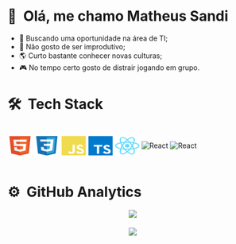 # 👋 &nbsp;Olá, me chamo Matheus Sandi

- 🌱 Buscando uma oportunidade na área de TI;
- 🚀 Não gosto de ser improdutivo;
- 🌎 Curto bastante conhecer novas culturas;
- 🎮 No tempo certo gosto de distrair jogando em grupo.

# 🛠 &nbsp;Tech Stack

<div style="display: inline_block"><br>
  <img align="center" alt="HTML" height="40" width="50" src="https://raw.githubusercontent.com/devicons/devicon/master/icons/html5/html5-original.svg">
  <img align="center" alt="CSS" height="40" width="50" src="https://raw.githubusercontent.com/devicons/devicon/master/icons/css3/css3-original.svg">
  <img align="center" alt="Js" height="40" width="50" src="https://raw.githubusercontent.com/devicons/devicon/master/icons/javascript/javascript-plain.svg">
  <img align="center" alt="Ts" height="40" width="50" src="https://raw.githubusercontent.com/devicons/devicon/master/icons/typescript/typescript-plain.svg">
  <img align="center" alt="React" height="40" width="50" src="https://raw.githubusercontent.com/devicons/devicon/master/icons/react/react-original.svg">
  <img align="center" alt="React" height="40" width="50" src="https://cdn.jsdelivr.net/gh/devicons/devicon/icons/nodejs/nodejs-original.svg" >
  <img align="center" alt="React" height="40" width="50" src="https://cdn.jsdelivr.net/gh/devicons/devicon/icons/mysql/mysql-original-wordmark.svg" >
  
</div>

<br>

# ⚙️ &nbsp;GitHub Analytics

<div align="center">
  <a href="https://github.com/Matheussandi">
  <img height="180em" src="https://github-readme-stats.vercel.app/api?username=matheussandi&show_icons=true&theme=github_dark&include_all_commits=true&count_private=true&locale=pt-br"/>
  <br><br>
  <img height="215em" src="https://github-readme-stats.vercel.app/api/top-langs/?username=matheussandi&layout=compact&langs_count=7&theme=github_dark&locale=pt-br"/>
</div>
